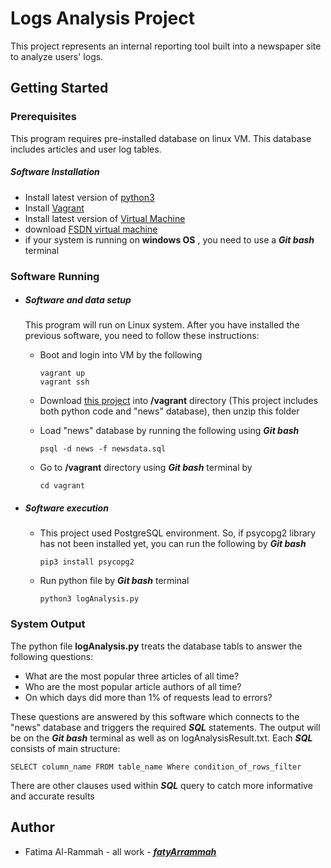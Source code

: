# Logs Analysis Project

   This project represents an internal reporting tool built into a newspaper site to analyze users' logs. 

## Getting Started

 ### Prerequisites
  This program requires pre-installed database on linux VM. This database includes articles and user log tables.
  ##### Software Installation 
  - Install latest version of [python3](https://www.python.org/downloads/)
  - Install  [Vagrant](https://www.vagrantup.com/downloads.html) 
  - Install latest version of [Virtual Machine](https://www.virtualbox.org/wiki/Downloads)
  - download [FSDN virtual machine](https://github.com/udacity/fullstack-nanodegree-vm)
  -  if your system is running on **windows OS** , you need to use a **_Git bash_** terminal 

### Software Running
- ##### Software and data setup
    
    This program will run on Linux system. After you have installed the previous software, you need to follow these instructions:

    + Boot and login into VM by the following
    
        ```
        vagrant up
        vagrant ssh
        ```
    + Download [this project](https://github.com/fatyArrammah/analysisLog.git) into **/vagrant** directory (This project includes both python code and "news" database), then unzip this folder
    + Load "news" database by running the following using **_Git bash_**
        ```
        psql -d news -f newsdata.sql
        ```
    + Go to **/vagrant** directory using **_Git bash_** terminal by 
        ```
        cd vagrant
        ```
- ##### Software execution

    + This project used PostgreSQL environment. So, if psycopg2 library has not been installed yet, you can run the following by  **_Git bash_**
    
        ```
        pip3 install psycopg2
        ```
    + Run python file by **_Git bash_** terminal
        ```
        python3 logAnalysis.py
        ```

### System Output
The python file **logAnalysis.py** treats the database tabls to answer the following questions:
- What are the most popular three articles of all time?
- Who are the most popular article authors of all time?
- On which days did more than 1% of requests lead to errors?

These questions are answered by this software which connects to the "news" database and triggers the required **_SQL_** statements. The output will be on the **_Git bash_** terminal as well as on logAnalysisResult.txt. Each **_SQL_** consists of main structure:
```
SELECT column_name FROM table_name Where condition_of_rows_filter 
```
There are other clauses used within **_SQL_** query to catch more informative and accurate results 


## Author
+ Fatima Al-Rammah - all work - **_[fatyArrammah](https://github.com/fatyArrammah)_**



